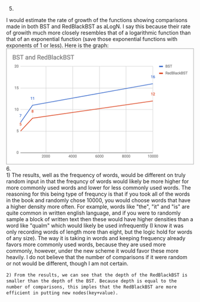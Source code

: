 5. </br> 
I would estimate the rate of growth of the functions showing comparisons made in both BST and RedBlackBST as aLogN. I say this because their rate of growith much more closely resembles that of a logarithmic function than that of an exponential function (save those exponential functions with exponents of 1 or less). Here is the graph:
![alt text](https://github.com/davidwgillman/Algorithms/blob/eric_brigham(wkshp6)/Workshop8/RBBSTvBST.png)
</br>
6. </br>
    1) The results, well as the frequency of words, would be different on truly random input in that the frequncy of words would likely be more higher for more commonly used words and lower for less commonly used words. The reasoning for this being type of frequncy is that if you took all of the words in the book and randomly chose 10000, you would choose words that have a higher density more often. For example, words like "the", "it" and "is" are quite common in written english language, and if you were to randomly sample a block of written text then these would have higher densities than a word like "qualm" which would likely be used infrequently (I know it was only recording words of length more than eight, but the logic hold for words of any size). The way it is taking in words and keeping frequency already favors more commonly used words, because they are used more commonly, however, under the new scheme it would favor these more heavily. I do not believe that the number of comparisons if it were random or not would be different, though I am not certain. 

    2) From the results, we can see that the depth of the RedBlackBST is smaller than the depth of the BST. Because depth is equal to the number of comparisons, this imples that the RedBlackBST are more efficient in putting new nodes(key+value).  
